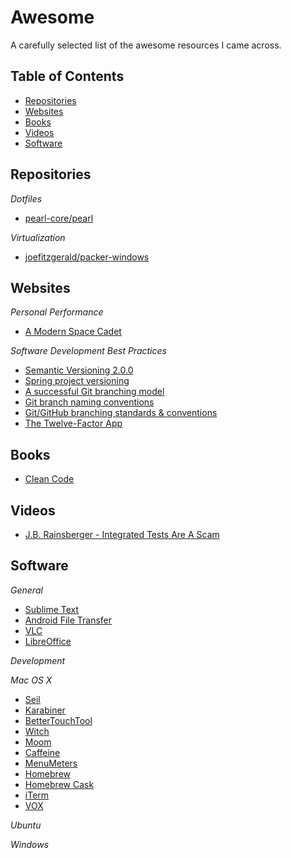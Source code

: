 Awesome
=======

A carefully selected list of the awesome resources I came across.

## Table of Contents
 * [Repositories](#repositories)
 * [Websites](#websites)
 * [Books](#books)
 * [Videos](#videos)
 * [Software](#software)

## Repositories

*Dotfiles*

 * [pearl-core/pearl](https://github.com/pearl-core/pearl)

*Virtualization*

 * [joefitzgerald/packer-windows](https://github.com/joefitzgerald/packer-windows)

## Websites

*Personal Performance*

 * [A Modern Space Cadet](http://stevelosh.com/blog/2012/10/a-modern-space-cadet)

*Software Development Best Practices*

 * [Semantic Versioning 2.0.0](http://semver.org/)
 * [Spring project versioning](https://github.com/spring-projects/spring-build-gradle/wiki/Spring-project-versioning)
 * [A successful Git branching model](http://nvie.com/posts/a-successful-git-branching-model/)
 * [Git branch naming conventions](http://www.guyroutledge.co.uk/blog/git-branch-naming-conventions/)
 * [Git/GitHub branching standards & conventions](https://gist.github.com/digitaljhelms/4287848)
 * [The Twelve-Factor App](http://12factor.net/)

## Books

 * [Clean Code](https://www.safaribooksonline.com/library/view/clean-code/9780136083238/)

## Videos

 * [J.B. Rainsberger - Integrated Tests Are A Scam](https://vimeo.com/80533536)

## Software

*General*

 * [Sublime Text](http://www.sublimetext.com/)
 * [Android File Transfer](https://www.android.com/intl/en_uk/filetransfer/)
 * [VLC](http://www.videolan.org/vlc/)
 * [LibreOffice](http://www.libreoffice.org/)

*Development*

*Mac OS X*

 * [Seil](https://pqrs.org/osx/karabiner/seil.html.en)
 * [Karabiner](https://pqrs.org/osx/karabiner/index.html.en)
 * [BetterTouchTool](https://www.boastr.net/)
 * [Witch](http://manytricks.com/witch/)
 * [Moom](http://manytricks.com/moom/)
 * [Caffeine](https://itunes.apple.com/gb/app/caffeine/id411246225)
 * [MenuMeters](http://www.ragingmenace.com/software/menumeters/)
 * [Homebrew](http://brew.sh/)
 * [Homebrew Cask](http://caskroom.io/)
 * [iTerm](http://iterm2.com/)
 * [VOX](http://coppertino.com/)

*Ubuntu*

*Windows*
